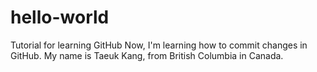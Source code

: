 # hello-world
Tutorial for learning GitHub
Now, I'm learning how to commit changes in GitHub.
My name is Taeuk Kang, from British Columbia in Canada.
